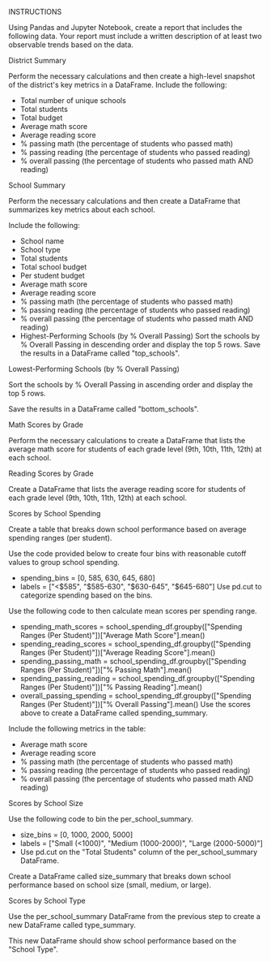INSTRUCTIONS

Using Pandas and Jupyter Notebook, create a report that includes the following data. Your report must include a written description of at least two observable trends based on the data.

District Summary

Perform the necessary calculations and then create a high-level snapshot of the district's key metrics in a DataFrame.
Include the following:
- Total number of unique schools
- Total students
- Total budget
- Average math score
- Average reading score
- % passing math (the percentage of students who passed math)
- % passing reading (the percentage of students who passed reading)
- % overall passing (the percentage of students who passed math AND reading)

School Summary

Perform the necessary calculations and then create a DataFrame that summarizes key metrics about each school.

Include the following:
- School name
- School type
- Total students
- Total school budget
- Per student budget
- Average math score
- Average reading score
- % passing math (the percentage of students who passed math)
- % passing reading (the percentage of students who passed reading)
- % overall passing (the percentage of students who passed math AND reading)
- Highest-Performing Schools (by % Overall Passing)
Sort the schools by % Overall Passing in descending order and display the top 5 rows.
Save the results in a DataFrame called "top_schools".

Lowest-Performing Schools (by % Overall Passing)

Sort the schools by % Overall Passing in ascending order and display the top 5 rows.

Save the results in a DataFrame called "bottom_schools".

Math Scores by Grade

Perform the necessary calculations to create a DataFrame that lists the average math score for students of each grade level (9th, 10th, 11th, 12th) at each school.

Reading Scores by Grade

Create a DataFrame that lists the average reading score for students of each grade level (9th, 10th, 11th, 12th) at each school.

Scores by School Spending

Create a table that breaks down school performance based on average spending ranges (per student).

Use the code provided below to create four bins with reasonable cutoff values to group school spending.

- spending_bins = [0, 585, 630, 645, 680]
- labels = ["<$585", "$585-630", "$630-645", "$645-680"]
Use pd.cut to categorize spending based on the bins.

Use the following code to then calculate mean scores per spending range.
- spending_math_scores = school_spending_df.groupby(["Spending Ranges (Per Student)"])["Average Math Score"].mean()
- spending_reading_scores = school_spending_df.groupby(["Spending Ranges (Per Student)"])["Average Reading Score"].mean()
- spending_passing_math = school_spending_df.groupby(["Spending Ranges (Per Student)"])["% Passing Math"].mean()
- spending_passing_reading = school_spending_df.groupby(["Spending Ranges (Per Student)"])["% Passing Reading"].mean()
- overall_passing_spending = school_spending_df.groupby(["Spending Ranges (Per Student)"])["% Overall Passing"].mean()
Use the scores above to create a DataFrame called spending_summary.

Include the following metrics in the table:
- Average math score
- Average reading score
- % passing math (the percentage of students who passed math)
- % passing reading (the percentage of students who passed reading)
- % overall passing (the percentage of students who passed math AND reading)

Scores by School Size

Use the following code to bin the per_school_summary.
- size_bins = [0, 1000, 2000, 5000]
- labels = ["Small (<1000)", "Medium (1000-2000)", "Large (2000-5000)"]
- Use pd.cut on the "Total Students" column of the per_school_summary DataFrame.

Create a DataFrame called size_summary that breaks down school performance based on school size (small, medium, or large).

Scores by School Type

Use the per_school_summary DataFrame from the previous step to create a new DataFrame called type_summary.

This new DataFrame should show school performance based on the "School Type".
